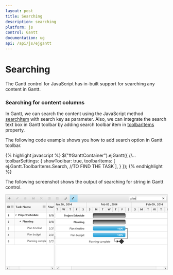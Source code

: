 ```yaml
---
layout: post
title: Searching
description: searching
platform: js
control: Gantt
documentation: ug
api: /api/js/ejgantt
---
```

# Searching

The Gantt control for JavaScript has in-built support for searching any content in Gantt.

### Searching for content columns

In Gantt, we can search the content using the JavaScript method [searchItem](/api/js/ejgantt#methods:searchitem) with search key as parameter. Also, we can integrate the search text box in Gantt toolbar by adding search toolbar item in [toolbarItems](/api/js/ejgantt#members:toolbarsettings-toolbaritems) property.

The following code example shows you how to add search option in Gantt toolbar.

{% highlight javascript %}
 $("#GanttContainer").ejGantt({
            //...
            toolbarSettings: {
                showToolbar: true,
                toolbarItems: [
                ej.Gantt.ToolbarItems.Search, //TO FIND THE TASK
                ],
            }
        });
{% endhighlight %}

The following screenshot shows the output of searching for string in Gantt control.

![](/js/Gantt/Searching_images/Searching_img1.png)